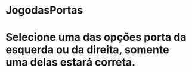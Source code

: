 # JogodasPortas
# Selecione uma das opções porta da esquerda ou da direita, somente uma delas estará correta.
